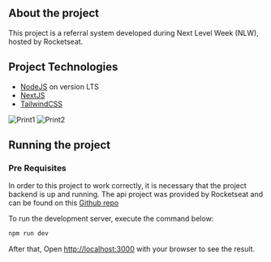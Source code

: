 ## About the project

This project is a referral system developed during Next Level Week (NLW), hosted by Rocketseat.

## Project Technologies

- [NodeJS](https://nodejs.org/en) on version LTS
- [NextJS](https://nextjs.org/)
- [TailwindCSS](https://tailwindcss.com/)

![Print1](https://github.com/user-attachments/assets/13eafbd4-36aa-43a4-821b-506de3eda683)
![Print2](https://github.com/user-attachments/assets/88cdd483-22cf-43a9-9d47-67846e9b0b9f)

## Running the project
### Pre Requisites

In order to this project to work correctly, it is necessary that the project backend is up and running.
The api project was provided by Rocketseat and can be found on this [Github repo](https://github.com/rocketseat-education/nlw-connect-node)

To run the development server, execute the command below:

```bash
npm run dev
```

After that, Open [http://localhost:3000](http://localhost:3000) with your browser to see the result.
